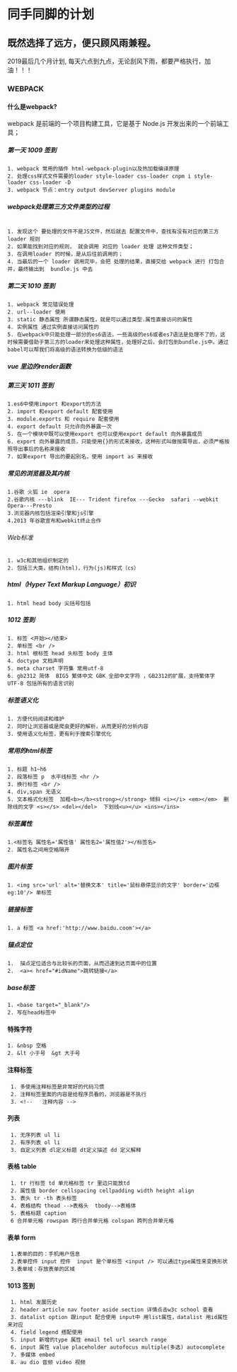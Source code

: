 # 同手同脚的计划

## 既然选择了远方，便只顾风雨兼程。

2019最后几个月计划,
每天六点到九点，无论刮风下雨，都要严格执行，加油！！！

### WEBPACK

#### 什么是webpack?

webpack 是前端的一个项目构建工具，它是基于 Node.js 开发出来的一个前端工具；

##### 第一天 1009 签到

    1. webpack 常用的插件 html-webpack-plugin以及热加载编译原理
    2. 处理css样式文件需要的loader style-loader css-loader cnpm i style-loader css-loader -D
    3. webpack 节点：entry output devServer plugins module

##### webpack处理第三方文件类型的过程

 ```

 1. 发现这个 要处理的文件不是JS文件，然后就去 配置文件中，查找有没有对应的第三方 loader 规则
 2. 如果能找到对应的规则， 就会调用 对应的 loader 处理 这种文件类型；
 3. 在调用loader 的时候，是从后往前调用的；
 4. 当最后的一个 loader 调用完毕，会把 处理的结果，直接交给 webpack 进行 打包合并，最终输出到  bundle.js 中去
 ```

##### 第二天 1010 签到

    1. webpack 常见错误处理
    2. url--loader 使用
    3. static 静态属性 所谓静态属性，就是可以通过类型.属性直接访问的属性
    4. 实例属性 通过实例直接访问属性的
    5. 在webpack中只能处理一部分的es6语法，一些高级的es6或者es7语法是处理不了的，这时候需要借助于第三方的loader来处理这种属性，处理好之后，会打包到bundle.js中。通过babel可以帮我们将高级的语法转换为低级的语法

##### vue 里边的render函数

##### 第三天 1011 签到

    1.es6中使用import 和export的方法
    2. import 和export default 配套使用
    3. module.exports 和 require 配套使用
    4. export default 只允许向外暴露一次
    5. 在一个模块中既可以使用export 也可以使用export default 向外暴露成员
    6. export 向外暴露的成员，只能使用{}的形式来接收，这种形式叫做按需导出，必须严格按照导出事后的名称来接收
    7. 如果export 导出的要起别名，使用 import as 来接收

##### 常见的浏览器及其内核

    1.谷歌 火狐 ie  opera 
    2.谷歌内核 ---blink  IE--- Trident firefox ---Gecko  safari --webkit Opera---Presto
    3.浏览器内核包括渲染引擎和js引擎
    4.2013 年谷歌宣布和webkit终止合作

###### Web标准

    1. w3c和其他组织制定的
    2. 包括三大类，结构(html)，行为(js)和样式（cs）

##### html（Hyper Text Markup Language）初识

    1. html head body 尖括号包括

##### 1012 签到

    1. 标签 <开始></结束>
    2. 单标签 <br />
    3. html 根标签 head 头标签 body 主体
    4. doctype 文档声明 
    5. meta charset 字符集 常用utf-8
    6. gb2312 简体  BIG5 繁体中文 GBK 全部中文字符 ，GB2312的扩展，支持繁体字  UTF-8 包括所有的语言识别

##### 标签语义化

    1. 方便代码阅读和维护
    2. 同时让浏览器或是爬虫更好的解析，从而更好的分析内容
    3. 使用语义化标签，更有利于搜索引擎优化

##### 常用的html标签

    1. 标题 h1~h6 
    2. 段落标签 p  水平线标签 <hr />
    3. 换行标签 <br />
    4. div,span 无语义
    5. 文本格式化标签  加粗<b></b><strong></strong> 倾斜 <i></i> <em></em>  删除线的文字 <s></s> <del></del>  下划线<u></u> <ins></ins> 

##### 标签属性

    1.<标签名 属性名='属性值' 属性名2='属性值2'></标签名>
    2. 属性名之间用空格隔开

##### 图片标签

    1. <img src='url' alt='替换文本' title='鼠标悬停显示的文字' border='边框 eg:10'/> 单标签

##### 链接标签

    1. a 标签 <a href:'http://www.baidu.coom'></a>

##### 锚点定位

    1.  描点定位适合与比较长的页面，从而迅速到达页面中的位置
    2.  <a>< href="#idName">跳转链接</a>

##### base标签

    1. <base target="_blank"/>
    2. 写在head标签中

#### 特殊字符

    1. &nbsp 空格
    2. &lt 小于号  &gt 大于号

#### 注释标签

     1. 多使用注释标签是非常好的代码习惯
     2. 注释标签里面的内容是给程序员看的，浏览器是不执行
     3. <!--   注释内容 -->

#### 列表

     1. 无序列表 ul li 
     2. 有序列表 ol li 
     3. 自定义列表 dl定义标题 dt定义描述 dd 定义解释

#### 表格 table

     1. tr 行标签 td 单元格标签 tr 里边只能放td
     2. 属性值 border cellspacing cellpadding width height align 
     3. 表头 tr -th 表头标签
     4. 表格结构 thead -->表格头  tbody-->表格体  
     5. 表格标题 caption 
     6 合并单元格 rowspan 跨行合并单元格 colspan 跨列合并单元格

#### 表单 form

     1.表单的目的：手机用户信息
     2.表单控件 input 控件  input 是个单标签 <input /> 可以通过type属性来变换形状
     3.表单域：存放表单的区域

#### 1013 签到

     1. html 发展历史
     2. header article nav footer aside section 详情点击w3c school 查看
     3. datalist option 跟input 配合使用 input中 用list属性，datalist 用id属性来对应
     4. field legend 搭配使用
     5. input 新增的type 属性 email tel url search range 
     6. input 属性 value placeholder autofocus multiple(多选) autocomplete
     7. 多媒体 embed 
     8. au dio 音频 video 视频
